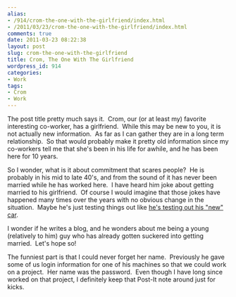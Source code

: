 ```yaml
---
alias:
- /914/crom-the-one-with-the-girlfriend/index.html
- /2011/03/23/crom-the-one-with-the-girlfriend/index.html
comments: true
date: 2011-03-23 08:22:38
layout: post
slug: crom-the-one-with-the-girlfriend
title: Crom, The One With The Girlfriend
wordpress_id: 914
categories:
- Work
tags:
- Crom
- Work
---
```


The post title pretty much says it.  Crom, our (or at least my) favorite interesting co-worker, has a girlfriend.  While this may be new to you, it is not actually new information.  As far as I can gather they are in a long term relationship.  So that would probably make it pretty old information since my co-workers tell me that she's been in his life for awhile, and he has been here for 10 years.

So I wonder, what is it about commitment that scares people?  He is probably in his mid to late 40's, and from the sound of it has never been married while he has worked here.  I have heard him joke about getting married to his girlfriend.  Of course I would imagine that those jokes have happened many times over the years with no obvious change in the situation.  Maybe he's just testing things out like [he's testing out his "new" car](http://www.goingthewongway.com/825/crom-the-one-without-license-plates/).

I wonder if he writes a blog, and he wonders about me being a young (relatively to him) guy who has already gotten suckered into getting married.  Let's hope so!

The funniest part is that I could never forget her name.  Previously he gave some of us login information for one of his machines so that we could work on a project.  Her name was the password.  Even though I have long since worked on that project, I definitely keep that Post-It note around just for kicks.
